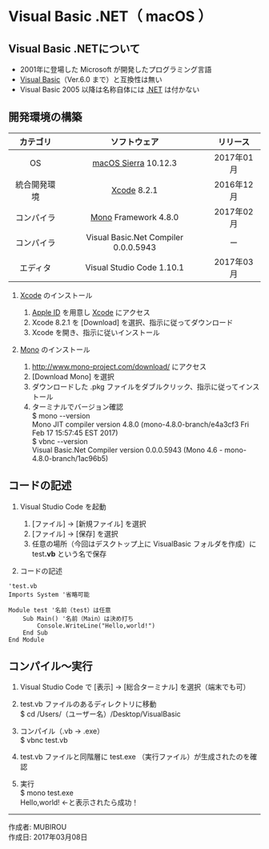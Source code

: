 # Visual Basic .NET（ macOS ）

## Visual Basic .NETについて

* 2001年に登場した Microsoft が開発したプログラミング言語
* [Visual Basic](https://ja.wikipedia.org/wiki/Microsoft_Visual_Basic)（Ver.6.0 まで）と互換性は無い
* Visual Basic 2005 以降は名称自体には [.NET](https://ja.wikipedia.org/wiki/.NET_Framework) は付かない

## 開発環境の構築

|カテゴリ|ソフトウェア|リリース|
|:--:|:--:|:--:|
|OS|[macOS Sierra](https://ja.wikipedia.org/wiki/MacOS_Sierra) 10.12.3|2017年01月|
|統合開発環境|[Xcode](https://developer.apple.com/download/) 8.2.1|2016年12月|
|コンパイラ|[Mono](http://www.mono-project.com/) Framework 4.8.0|2017年02月|
|コンパイラ|Visual Basic.Net Compiler 0.0.0.5943|ー|
|エディタ|Visual Studio Code 1.10.1|2017年03月|

1. [Xcode](https://ja.wikipedia.org/wiki/Xcode) のインストール  
    1. [Apple ID](https://appleid.apple.com/#!&page=signin) を用意し [Xcode](https://developer.apple.com/download/) にアクセス
    1. Xcode 8.2.1 を [Download] を選択、指示に従ってダウンロード
    1. Xcode を開き、指示に従いインストール

1. [Mono](http://www.mono-project.com/) のインストール
    1. http://www.mono-project.com/download/ にアクセス
    1. [Download Mono] を選択
    1. ダウンロードした .pkg ファイルをダブルクリック、指示に従ってインストール
    1. ターミナルでバージョン確認  
    $ mono --version  
    Mono JIT compiler version 4.8.0 (mono-4.8.0-branch/e4a3cf3 Fri Feb 17 15:57:45 EST 2017)  
    $ vbnc --version  
    Visual Basic.Net Compiler version 0.0.0.5943 (Mono 4.6 - mono-4.8.0-branch/1ac96b5)

## コードの記述

1. Visual Studio Code を起動
    1. [ファイル] → [新規ファイル] を選択
    1. [ファイル] → [保存] を選択
    1. 任意の場所（今回はデスクトップ上に VisualBasic フォルダを作成）に test<b>.vb</b> という名で保存  

1. コードの記述
```
'test.vb
Imports System '省略可能

Module test '名前（test）は任意
    Sub Main() '名前（Main）は決め打ち
        Console.WriteLine("Hello,world!")
    End Sub
End Module
```

## コンパイル〜実行

1. Visual Studio Code で [表示] → [総合ターミナル] を選択（端末でも可）

1. test.vb ファイルのあるディレクトリに移動  
$ cd /Users/（ユーザー名）/Desktop/VisualBasic

1. コンパイル（.vb → .exe）  
$ vbnc test.vb

1. test.vb ファイルと同階層に test.exe （実行ファイル）が生成されたのを確認

1. 実行  
$ mono test.exe  
Hello,world! ←と表示されたら成功！

***
作成者: MUBIROU  
作成日: 2017年03月08日